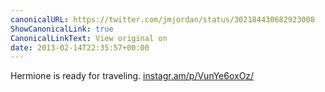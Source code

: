 ```yaml
---
canonicalURL: https://twitter.com/jmjordan/status/302184430682923008
ShowCanonicalLink: true
CanonicalLinkText: View original on
date: 2013-02-14T22:35:57+00:00
---
```

Hermione is ready for traveling. [instagr.am/p/VunYe6oxOz/](http://instagr.am/p/VunYe6oxOz/)